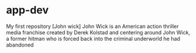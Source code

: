 # app-dev
My first repository 
[John wick] 
John Wick is an American action thriller
media franchise created by Derek Kolstad and
centering around John Wick, a former hitman
who is forced back into the criminal 
underworld he had abandoned

